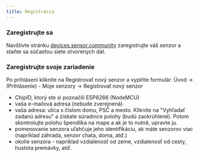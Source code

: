 ```yaml
---
title: Registrácia
---
```


### Zaregistrujte sa

Navštívte stránku  [devices.sensor.community](https://devices.sensor.community/register?lang=sk) zaregistrujte váš senzor a staňte sa súčasťou siete otvorených dát.


### Zaregistrujte svoje zariadenie
Po prihlásení kliknite na Registrovať nový senzor a vyplňte formulár.
Úvod -> (Prihlásenie) - Moje senzory -> Registrovať nový senzor

* ChipID, ktorý ste si poznačili ESP8266 (NodeMCU)
* vaša e-mailová adresa (nebude zverejnená)
* vaša adresa: ulica s číslom domu, PSČ a mesto. Kliknite na "Vyhľadať zadanú adresu" a získate súradnice polohy (budú zaokrúhlené). Potom skontrolujte polohu špendlíka na mape a ak je to nutné, upravte ju.
* pomenovanie senzora uľahčuje jeho identifikáciu, ak máte senzorov viac (napríklad záhrada, senzor chata, doma, atď.)
* okolie senzora - napríklad vzdialenosť od zeme, vzdialenosť od cesty, hustota premávky, atď.
